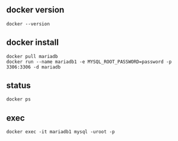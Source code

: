 ## docker version
    docker --version
## docker install
    docker pull mariadb
    docker run --name mariadb1 -e MYSQL_ROOT_PASSWORD=password -p 3306:3306 -d mariadb
## status
    docker ps
## exec 
    docker exec -it mariadb1 mysql -uroot -p
